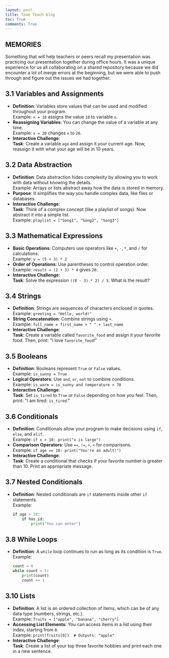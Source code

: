 ```yaml
---
layout: post
title: Team Teach blog
toc: True
comments: True
---
```

## MEMORIES
Something that will help teachers or peers recall my presentation was practicing our presentation together during office hours. It was a unique experience for us all collaborating on a shared repository because we did encounter a lot of merge errors at the beginning, but we were able to push through and figure out the issues we had together.

## 3.1 Variables and Assignments
- **Definition**: Variables store values that can be used and modified throughout your program.  
  Example: `x = 10` assigns the value `10` to variable `x`.
- **Reassigning Variables**: You can change the value of a variable at any time.  
  Example: `x = 20` changes `x` to `20`.
- **Interactive Challenge**:  
  **Task**: Create a variable `age` and assign it your current age. Now, reassign it with what your age will be in 10 years.

## 3.2 Data Abstraction
- **Definition**: Data abstraction hides complexity by allowing you to work with data without knowing the details.  
  Example: Arrays or lists abstract away how the data is stored in memory.
- **Purpose**: It simplifies the way you handle complex data, like files or databases.
- **Interactive Challenge**:  
  **Task**: Think of a complex concept (like a playlist of songs). Now abstract it into a simple list.  
  Example: `playlist = ["Song1", "Song2", "Song3"]`

## 3.3 Mathematical Expressions
- **Basic Operations**: Computers use operators like `+`, `-`, `*`, and `/` for calculations.  
  Example: `y = (5 + 3) * 2`
- **Order of Operations**: Use parentheses to control operation order.  
  Example: `result = (2 + 3) * 4` gives `20`.
- **Interactive Challenge**:  
  **Task**: Solve the expression `((8 - 3) * 2) / 5`. What is the result?

## 3.4 Strings
- **Definition**: Strings are sequences of characters enclosed in quotes.  
  Example: `greeting = "Hello, world!"`
- **String Concatenation**: Combine strings using `+`.  
  Example: `full_name = first_name + " " + last_name`
- **Interactive Challenge**:  
  **Task**: Create a variable called `favorite_food` and assign it your favorite food. Then, print: "I love `favorite_food`!"

## 3.5 Booleans
- **Definition**: Booleans represent `True` or `False` values.  
  Example: `is_sunny = True`
- **Logical Operators**: Use `and`, `or`, `not` to combine conditions.  
  Example: `is_warm = is_sunny and temperature > 70`
- **Interactive Challenge**:  
  **Task**: Set `is_tired` to `True` or `False` depending on how you feel. Then, print: "I am tired: `is_tired`."

## 3.6 Conditionals
- **Definition**: Conditionals allow your program to make decisions using `if`, `else`, and `elif`.  
  Example: `if x > 10: print("x is large")`
- **Comparison Operators**: Use `==`, `!=`, `>`, `<` for comparisons.  
  Example: `if age == 18: print("You're an adult!")`
- **Interactive Challenge**:  
  **Task**: Create a conditional that checks if your favorite number is greater than 10. Print an appropriate message.

## 3.7 Nested Conditionals
- **Definition**: Nested conditionals are `if` statements inside other `if` statements.  
  Example:  
  ```python
  if age > 18:
      if has_id:
          print("You can enter")

## 3.8 While Loops
- **Definition**: A `while` loop continues to run as long as its condition is `True`.  
  Example:  
  ```python
  count = 0
  while count < 5:
      print(count)
      count += 1

## 3.10 Lists
- **Definition**: A list is an ordered collection of items, which can be of any data type (numbers, strings, etc.).  
  Example: `fruits = ["apple", "banana", "cherry"]`
- **Accessing List Elements**: You can access items in a list using their index, starting from `0`.  
  Example: `print(fruits[0])  # Outputs: "apple"`
- **Interactive Challenge**:  
  **Task**: Create a list of your top three favorite hobbies and print each one in a new sentence.

<script src="https://utteranc.es/client.js"
        repo="rhear02/rheaStudent"
        issue-term="title"
        theme="github-light"
        crossorigin="anonymous"
        async>
</script>



